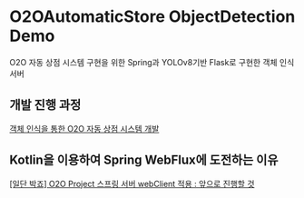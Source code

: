 # O2OAutomaticStore ObjectDetection Demo
O2O 자동 상점 시스템 구현을 위한 Spring과 YOLOv8기반 Flask로 구현한 객체 인식 서버

## 개발 진행 과정
[객체 인식을 통한 O2O 자동 상점 시스템 개발](https://velog.io/@joon6093/series/%EC%97%B0%EA%B5%AC%EC%8B%A4-%EA%B3%BC%EC%A0%9C-%EA%B0%9D%EC%B2%B4-%EC%9D%B8%EC%8B%9D%EC%9D%84-%ED%86%B5%ED%95%9C-O2O-%EC%9E%90%EB%8F%99-%EC%83%81%EC%A0%90-%EC%8B%9C%EC%8A%A4%ED%85%9C-%EA%B0%9C%EB%B0%9C)

## Kotlin을 이용하여 Spring WebFlux에 도전하는 이유
[[일단 박죠] O2O Project 스프링 서버 webClient 적용 : 앞으로 진행할 것](https://velog.io/@joon6093/%EC%9D%BC%EB%8B%A8-%EB%B0%95%EC%A3%A0-O2O-Project-%EC%8A%A4%ED%94%84%EB%A7%81-%EC%84%9C%EB%B2%84-webClient-%EC%A0%81%EC%9A%A9)
